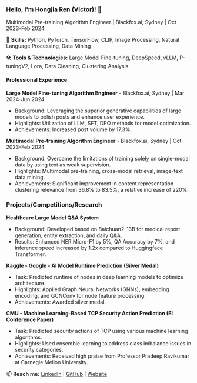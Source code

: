 ### Hello, I'm Hongjia Ren (Victor)! 👋
Multimodal Pre-training Algorithm Engineer | Blackfox.ai, Sydney | Oct 2023-Feb 2024

🚀 **Skills:** Python, PyTorch, TensorFlow, CLIP, Image Processing, Natural Language Processing, Data Mining

🛠️ **Tools & Technologies:** Large Model Fine-tuning, DeepSpeed, vLLM, P-tuningV2, Lora, Data Cleaning, Clustering Analysis

#### Professional Experience
**Large Model Fine-tuning Algorithm Engineer** - Blackfox.ai, Sydney | Mar 2024-Jun 2024
- Background: Leveraging the superior generative capabilities of large models to polish posts and enhance user experience.
- Highlights: Utilization of LLM, SFT, DPO methods for model optimization.
- Achievements: Increased post volume by 17.3%.

**Multimodal Pre-training Algorithm Engineer** - Blackfox.ai, Sydney | Oct 2023-Feb 2024
- Background: Overcame the limitations of training solely on single-modal data by using text as weak supervision.
- Highlights: Multimodal pre-training, cross-modal retrieval, image-text data mining.
- Achievements: Significant improvement in content representation clustering relevance from 36.8% to 83.5%, a relative increase of 220%.

### Projects/Competitions/Research
**Healthcare Large Model Q&A System**
- Background: Developed based on Baichuan2-13B for medical report generation, entity extraction, and daily Q&A.
- Results: Enhanced NER Micro-F1 by 5%, QA Accuracy by 7%, and inference speed increased by 1.2x compared to Huggingface Transformer.

**Kaggle - Google - AI Model Runtime Prediction (Silver Medal)**
- Task: Predicted runtime of nodes in deep learning models to optimize architecture.
- Highlights: Applied Graph Neural Networks (GNNs), embedding encoding, and GCNConv for node feature processing.
- Achievements: Awarded silver medal.

**CMU - Machine Learning-Based TCP Security Action Prediction (EI Conference Paper)**
- Task: Predicted security actions of TCP using various machine learning algorithms.
- Highlights: Used ensemble learning to address class imbalance issues in security categories.
- Achievements: Received high praise from Professor Pradeep Ravikumar at Carnegie Mellon University.

📫 **Reach me:** [LinkedIn](https://www.linkedin.com/in/hongjiaren/) | [GitHub](https://github.com/hongjiaren) | [Website](https://hongjiaren.github.io)
